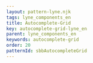 ```yaml
---
layout: pattern-lyne.njk
tags: lyne_components_en
title: Autocomplete-Grid
key: autocomplete-grid-lyne_en
parent: lyne_components_en
keywords: autocomplete-grid
order: 20
patternId: sbbAutocompleteGrid
---
```

